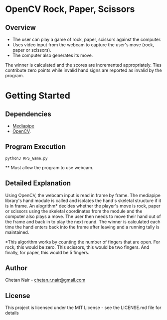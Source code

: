 # OpenCV Rock, Paper, Scissors

## Overview

- The user can play a game of rock, paper, scissors against the computer.
- Uses video input from the webcam to capture the user's move (rock, paper or scissors).
- The computer also generates its move.

The winner is calculated and the scores are incremented appropriately.
Ties contribute zero points while invalid hand signs are reported as invalid by the program.

# Getting Started

## Dependencies

* [Mediapipe](https://google.github.io/mediapipe/)
* [OpenCV](https://opencv.org).

## Program Execution

```
python3 RPS_Game.py
```

\*\* Must allow the program to use webcam.

## Detailed Explanation

Using OpenCV, the webcam input is read in frame by frame. The mediapipe library's hand module is called and isolates the hand's skeletal structure if it is in frame. An alogrithm* decides whether the player's move is rock, paper or scissors using the skeletal coordinates from the module and the computer also plays a move. The user then needs to move their hand out of the frame and back in to play the next round. The winner is calculated each time the hand enters back into the frame after leaving and a running tally is maintained.

*This algorithm works by counting the number of fingers that are open. For rock, this would be zero. This scissors, this would be two fingers. And finally, for paper, this would be 5 fingers.

## Author

Chetan Nair - chetan.r.nair@gmail.com

## License

This project is licensed under the MIT License - see the LICENSE.md file for details
